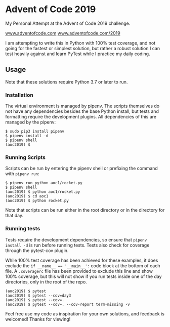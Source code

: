 # Advent of Code 2019

My Personal Attempt at the Advent of Code 2019 challenge.

www.adventofcode.com
www.adventofcode.com/2019

I am attempting to write this in Python with 100% test coverage, and not going for the fastest or simplest solution, but rather a robust solution I can test heavily against and learn PyTest while I practice my daily coding.

## Usage

Note that these solutions require Python 3.7 or later to run.

### Installation

The virtual environment is managed by pipenv. The scripts themselves do not have any dependencies besides the base Python install, but tests and formatting require the development plugins. All dependencies of this are managed by the pipenv:

```
$ sudo pip3 install pipenv
$ pipenv install -d
$ pipenv shell
(aoc2019) $
```

### Running Scripts

Scripts can be run by entering the pipenv shell or prefixing the command with `pipenv run`:

```
$ pipenv run python aoc1/rocket.py
$ pipenv shell
(aoc2019) $ python aoc1/rocket.py
(aoc2019) $ cd aoc1
(aoc2019) $ python rocket.py
```

Note that scripts can be run either in the root directory or in the directory for that day.

### Running tests

Tests require the development dependencies, so ensure that `pipenv install -d` is run before running tests. Tests also check for coverage through the pytest-cov plugin.

While 100% test coverage has been achieved for these examples, it does exclude the `if __name__ == '__main__':` code block at the bottom of each file. A `.coveragerc` file has been provided to exclude this line and show 100% coverage, but this will not show if you run tests inside one of the day directories, only in the root of the repo.

```
(aoc2019) $ pytest
(aoc2019) $ pytest --cov=day3
(aoc2019) $ pytest --cov=.
(aoc2019) $ pytest --cov=. --cov-report term-missing -v
```

Feel free use my code as inspiration for your own solutions, and feedback is welcomed! Thanks for viewing!
